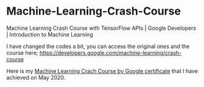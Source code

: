 # Machine-Learning-Crash-Course
Machine Learning Crash Course with TensorFlow APIs | Google Developers | Introduction to Machine Learning

I have changed the codes a bit, you can access the original ones and the course here;
https://developers.google.com/machine-learning/crash-course

Here is my [Machine Learning Crach Course by Google certificate](https://verified.cv/verify/059468406327) that I have achieved on May 2020.
